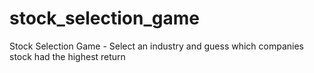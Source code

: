 # stock_selection_game
Stock Selection Game - Select an industry and guess which companies stock had the highest return
